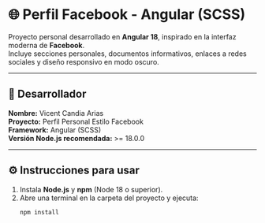 # 🌐 Perfil Facebook - Angular (SCSS)

Proyecto personal desarrollado en **Angular 18**, inspirado en la interfaz moderna de **Facebook**.  
Incluye secciones personales, documentos informativos, enlaces a redes sociales y diseño responsivo en modo oscuro.

---

## 👤 Desarrollador
**Nombre:** Vicent Candia Arias  
**Proyecto:** Perfil Personal Estilo Facebook  
**Framework:** Angular (SCSS)  
**Versión Node.js recomendada:** >= 18.0.0

---

## ⚙️ Instrucciones para usar

1. Instala **Node.js** y **npm** (Node 18 o superior).
2. Abre una terminal en la carpeta del proyecto y ejecuta:
   ```bash
   npm install
